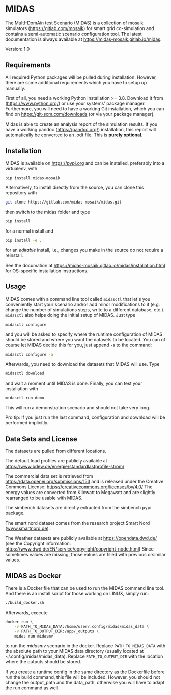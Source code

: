 # MIDAS

The MultI-DomAin test Scenario (MIDAS) is a collection of mosaik simulators (https://gitlab.com/mosaik) for smart grid co-simulation and contains a semi-automatic scenario configuration tool.
The latest documentation is always available at https://midas-mosaik.gitlab.io/midas.

Version: 1.0

## Requirements

All required Python packages will be pulled during installation.
However, there are some additional requirements which you have to setup up manually.

First of all, you need a working Python installation >= 3.8. 
Download it from (https://www.python.org/) or use your systems' package manager. 
Furthermore, you will need to have a working Git installation, which you can
find on https://git-scm.com/downloads (or via your package manager).

Midas is able to create an analysis report of the simulation results. 
If you have a working pandoc (https://pandoc.org/) installation, this report will automatically be converted to an .odt file. 
This is **purely optional**.

## Installation

MIDAS is available on https://pypi.org and can be installed, preferably into a virtualenv, with

```bash
pip install midas-mosaik
```

Alternatively, to install directly from the source, you can clone this repository with

```bash
git clone https://gitlab.com/midas-mosaik/midas.git
```

then switch to the midas folder and type

```bash
pip install .
```

for a normal install and 

```bash
pip install -e .
```

for an *editable* install, i.e., changes you make in the source do not require a reinstall.

See the documation at https://midas-mosaik.gitlab.io/midas/installation.html for OS-specific installation instructions. 

## Usage

MIDAS comes with a command line tool called `midasctl` that let's you conveniently start your scenario and/or add minor modifications to it (e.g. change the number of simulations steps, write to a different database, etc.).
`midasctl` also helps doing the initial setup of MIDAS. 
Just type

```bash
midasctl configure
```

and you will be asked to specify where the runtime configuration of MIDAS should be stored and where you want the datasets to be located. You can of course let MIDAS decide this for you, just append `-a` to the command:

```bash
midasctl configure -a
```

Afterwards, you need to download the datasets that MIDAS will use. Type

```bash
midasctl download
```
and wait a moment until MIDAS is done. Finally, you can test your installation with

```bash
midasctl run demo
```

This will run a demonstration scenario and should not take very long.

Pro tip: If you just run the last command, configuration and download will be performed implicitly.


## Data Sets and License

The datasets are pulled from different locations.

The default load profiles are publicly available at https://www.bdew.de/energie/standardlastprofile-strom/

The commercial data set is retrieved from https://data.openei.org/submissions/153 and is released under the Creative Commons License: https://creativecommons.org/licenses/by/4.0/
The energy values are converted from Kilowatt to Megawatt and are slightly rearranged to be usable with MIDAS.

The simbench datasets are directly extracted from the simbench pypi package.

The smart nord dataset comes from the research project Smart Nord (www.smartnord.de).

The Weather datasets are publicly available at https://opendata.dwd.de/ (see the Copyright information: https://www.dwd.de/EN/service/copyright/copyright_node.html)
Since sometimes values are missing, those values are filled with previous orsimilar values.


## MIDAS as Docker

There is a Docker file that can be used to run the MIDAS command line tool.
And there is an install script for those working on LINUX, simply run:

```bash
./build_docker.sh
```

Afterwards, execute

```bash
docker run \
    -v PATH_TO_MIDAS_DATA:/home/user/.config/midas/midas_data \
    -v PATH_TO_OUTPUT_DIR:/app/_outputs \
    midas run midasmv 
```

to run the *midasmv* scenario in the docker. 
Replace `PATH_TO_MIDAS_DATA` with the absolute path to your MIDAS data directory (usually located at ~/.config/midas/midas_data).
Replace `PATH_TO_OUTPUT_DIR` with the location where the outputs should be stored.

If you create a runtime config in the same directory as the Dockerfile before run the build command, this file will be included.
However, you should not change the output_path and the data_path, otherwise you will have to adapt the run command as well.
